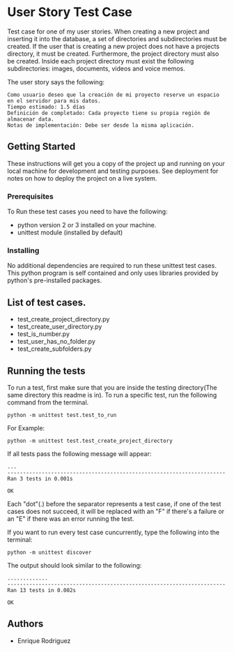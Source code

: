 # User Story Test Case

Test case for one of my user stories. When creating a new project and inserting it into the database, a set of directories and subdirectories must be created. If the user that is creating a new project does not have a projects directory, it must be created. Furthermore, the project directory must also be created. Inside each project directory must exist the following subdirectories: images, documents, videos and voice memos.

The user story says the following:
```
Como usuario deseo que la creación de mi proyecto reserve un espacio en el servidor para mis datos. 
Tiempo estimado: 1.5 días
Definición de completado: Cada proyecto tiene su propia región de almacenar data.
Notas de implementación: Debe ser desde la misma aplicación.
```

## Getting Started

These instructions will get you a copy of the project up and running on your local machine for development and testing purposes. See deployment for notes on how to deploy the project on a live system.

### Prerequisites

To Run these test cases you need to have the following:

* python version 2 or 3 installed on your machine.
* unittest module (installed by default)


### Installing

No additional dependencies are required to run these unittest test cases. This python program is self contained and only uses libraries provided by python's pre-installed packages.

## List of test cases.

* test_create_project_directory.py
* test_create_user_directory.py
* test_is_number.py
* test_user_has_no_folder.py
* test_create_subfolders.py


## Running the tests

To run a test, first make sure that you are inside the testing directory(The same directory this readme is in). To run a specific test, run the following command from the terminal.
```
python -m unittest test.test_to_run
```
For Example:
```
python -m unittest test.test_create_project_directory
```
If all tests pass the following message will appear:
```
...
----------------------------------------------------------------------
Ran 3 tests in 0.001s

OK
```
Each "dot"(.) before the separator represents a test case, if one of the test cases does not succeed, it will be replaced with an "F" if there's a failure or an "E" if there was an error running the test.

If you want to run every test case cuncurrently, type the following into the terminal:
```
python -m unittest discover
```
The output should look similar to the following:
```
.............
----------------------------------------------------------------------
Ran 13 tests in 0.002s

OK
```

## Authors

* Enrique Rodriguez 

